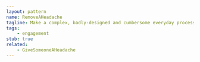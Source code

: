 ```yaml
---
layout: pattern
name: RemoveAHeadache
tagline: Make a complex, badly-designed and cumbersome everyday process easier, and the result may be a completely different interaction.
tags:
    - engagement
stub: true
related:
    - GiveSomeoneAHeadache
---
```

